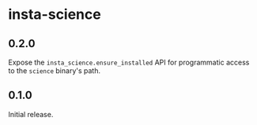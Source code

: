 # insta-science

## 0.2.0

Expose the `insta_science.ensure_installed` API for programmatic access
to the `science` binary's path.

## 0.1.0

Initial release.
